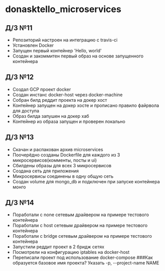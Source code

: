 # donasktello_microservices
## Д/3 №11
- Репозиторий настроен на интеграцию с travis-ci
- Установлен Docker
- Запущен первый контейнер 'Hello, world'
- Создан и закоммитен первый образ на основе запущенного контейнера

## Д/3 №12
- Создал GCP проект docker
- Создан инстанс docker-host через docker-machine
- Собран билд реддит проекта на докер хост
- Контейнер запущен на докер хосте и прописано правило файрвола для доступа
- Образ билда запушен на докер хаб
- Контейнер из образа запущен и проверен локально

## Д/З №13
- Скачан и распакован архив microservices
- Поочерёдно созданы Dockerfile для каждого из 3 микросервисов(комменты, посты и ui)
- Сбилдены образы для всех 3 микросервисов
- Создана сеть для приложения
- Микросервисы соединены в одну общую сеть
- Создан volume для mongo_db и подключен при запуске контейнера монго

## Д/З №14
- Поработали с none сетевым драйвером на примере тестового контейнера
- Поработали с host сетевым драйвером на примере тестового контейнера
- Поработали с bridge сетевым драйвером на примере тестового контейнера
- Запустили реддит проект в 2 бридж сетях
- Посмотрели на конфигурацию iptables на docker-host
- Переписали проект под использование docker-compose
    ###Как образуется базовое имя проекта? 
    Указать -p, --project-name NAME
